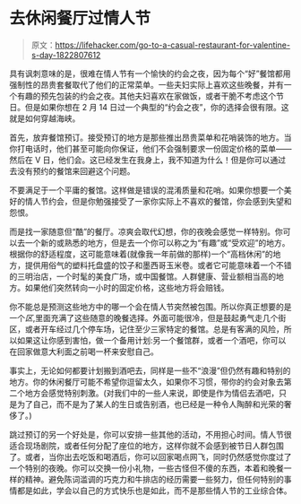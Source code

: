 # 去休闲餐厅过情人节

> 原文：<https://lifehacker.com/go-to-a-casual-restaurant-for-valentine-s-day-1822807612>

具有讽刺意味的是，很难在情人节有一个愉快的约会之夜，因为每个“好”餐馆都用强制性的昂贵套餐取代了他们的正常菜单。一些夫妇实际上喜欢这些晚餐，并有一个有趣的预先包装的约会之夜。其他夫妇喜欢在家做饭，或者干脆不考虑这个节日。但是如果你想在 2 月 14 日过一个典型的“约会之夜”，你的选择会很有限。这就是如何穿越海峡。



首先，放弃餐馆预订。接受预订的地方是那些推出昂贵菜单和花哨装饰的地方。当你打电话时，他们甚至可能向你保证，他们不会强制要求一份固定价格的菜单——然后在 V 日，他们会。这已经发生在我身上，我不知道为什么！但是你可以通过去没有预约的餐馆来回避这个问题。

不要满足于一个平庸的餐馆。这样做是错误的混淆质量和花哨。如果你想要一个美好的情人节约会，但是你勉强接受了一家你实际上不喜欢的餐馆，你会感到失望和怨恨。

而是找一家随意但“酷”的餐厅。凉爽会取代幻想，你的夜晚会感觉一样特别。你可以去一个新的或熟悉的地方，但是去一个你可以称之为“有趣”或“受欢迎”的地方。根据你的舒适程度，这可能意味着(就像我一年前做的那样)一个“高档休闲”的地方，提供用俗气的塑料托盘盛的饺子和墨西哥玉米卷。或者它可能意味着一个不错的三明治店，一个时髦的美食广场，或中国餐馆。人群健康、营业额相当高的地方。如果他们突然转向一小时的固定价格，这些地方将会赔钱。

你不能总是预测这些地方中的哪一个会在情人节突然被包围。所以你真正想要的是一个*区*,里面充满了这些随意的晚餐选择。外面可能很冷，但是鼓起勇气走几个街区，或者开车经过几个停车场，记住至少三家特定的餐馆。总是有客满的风险，所以如果这让你感到害怕，做一个备用计划:另一个餐馆群，或者一个酒吧，你可以在回家做意大利面之前喝一杯来安慰自己。

事实上，无论如何都要计划搬到酒吧去，同样是一些不“浪漫”但仍然有趣和特别的地方。你的休闲餐厅可能不希望你逗留太久，如果你不习惯，带你的约会对象去第二个地方会感觉特别刺激。(对我们中的一些人来说，即使是作为情侣去酒吧，只是为了自己，而不是为了某人的生日或告别酒，也已经是一种令人陶醉和光荣的奢侈了。)

跳过预订的另一个好处是，你可以安排一些其他的活动，不用担心时间。情人节很适合现场剧院，或者任何分配了座位的地方，这样你就不会感到被节日人群包围了。或者，当你出去吃饭和喝酒后，你可以回家喝点网飞，同时仍然感觉你度过了一个特别的夜晚。你可以交换一份小礼物，一些古怪但不傻的东西，本着和晚餐一样的精神。避免陈词滥调的巧克力和牛排店的经历需要一些努力，但任何特别的事情都是如此，学会以自己的方式快乐也是如此，而不是那些情人节的工业综合体。